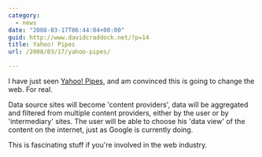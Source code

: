 ```yaml
---
category:
  - news
date: "2008-03-17T06:44:04+00:00"
guid: http://www.davidcraddock.net/?p=14
title: Yahoo! Pipes
url: /2008/03/17/yahoo-pipes/

---
```

I have just seen [Yahoo! Pipes](http://pipes.yahoo.com), and am convinced this is going to change the web. For real.

Data source sites will become 'content providers', data will be aggregated and filtered from multiple content providers, either by the user or by 'intermediary' sites. The user will be able to choose his 'data view' of the content on the internet, just as Google is currently doing.

This is fascinating stuff if you're involved in the web industry.
